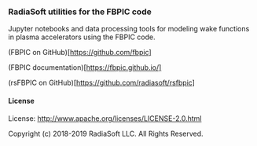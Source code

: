 ### RadiaSoft utilities for the FBPIC code

Jupyter notebooks and data processing tools for modeling wake functions in plasma accelerators using the FBPIC code.

(FBPIC on GitHub)[https://github.com/fbpic]

(FBPIC documentation)[https://fbpic.github.io/]

(rsFBPIC on GitHub)[https://github.com/radiasoft/rsfbpic]

#### License

License: http://www.apache.org/licenses/LICENSE-2.0.html

Copyright (c) 2018-2019 RadiaSoft LLC.  All Rights Reserved.

